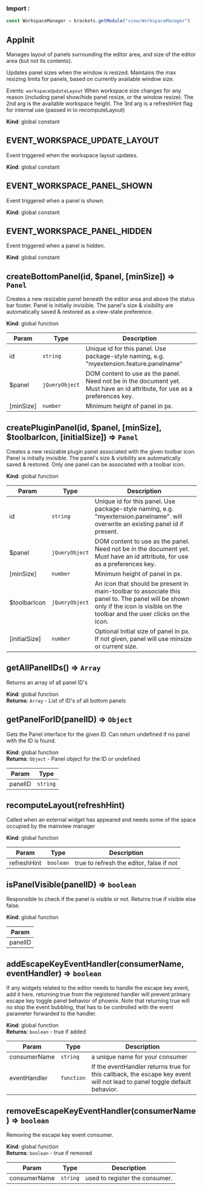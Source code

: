 ### Import :
```js
const WorkspaceManager = brackets.getModule("view/WorkspaceManager")
```

<a name="AppInit"></a>

## AppInit
Manages layout of panels surrounding the editor area, and size of the editor area (but not its contents).

Updates panel sizes when the window is resized. Maintains the max resizing limits for panels, based on
currently available window size.

Events:
`workspaceUpdateLayout` When workspace size changes for any reason (including panel show/hide panel resize, or the window resize).
             The 2nd arg is the available workspace height.
             The 3rd arg is a refreshHint flag for internal use (passed in to recomputeLayout)

**Kind**: global constant  
<a name="EVENT_WORKSPACE_UPDATE_LAYOUT"></a>

## EVENT\_WORKSPACE\_UPDATE\_LAYOUT
Event triggered when the workspace layout updates.

**Kind**: global constant  
<a name="EVENT_WORKSPACE_PANEL_SHOWN"></a>

## EVENT\_WORKSPACE\_PANEL\_SHOWN
Event triggered when a panel is shown.

**Kind**: global constant  
<a name="EVENT_WORKSPACE_PANEL_HIDDEN"></a>

## EVENT\_WORKSPACE\_PANEL\_HIDDEN
Event triggered when a panel is hidden.

**Kind**: global constant  
<a name="createBottomPanel"></a>

## createBottomPanel(id, $panel, [minSize]) ⇒ <code>Panel</code>
Creates a new resizable panel beneath the editor area and above the status bar footer. Panel is initially invisible.
The panel's size & visibility are automatically saved & restored as a view-state preference.

**Kind**: global function  

| Param | Type | Description |
| --- | --- | --- |
| id | <code>string</code> | Unique id for this panel. Use package-style naming, e.g. "myextension.feature.panelname" |
| $panel | <code>jQueryObject</code> | DOM content to use as the panel. Need not be in the document yet. Must have an id      attribute, for use as a preferences key. |
| [minSize] | <code>number</code> | Minimum height of panel in px. |

<a name="createPluginPanel"></a>

## createPluginPanel(id, $panel, [minSize], $toolbarIcon, [initialSize]) ⇒ <code>Panel</code>
Creates a new resizable plugin panel associated with the given toolbar icon. Panel is initially invisible.
The panel's size & visibility are automatically saved & restored. Only one panel can be associated with a
toolbar icon.

**Kind**: global function  

| Param | Type | Description |
| --- | --- | --- |
| id | <code>string</code> | Unique id for this panel. Use package-style naming, e.g. "myextension.panelname". will      overwrite an existing panel id if present. |
| $panel | <code>jQueryObject</code> | DOM content to use as the panel. Need not be in the document yet. Must have an id      attribute, for use as a preferences key. |
| [minSize] | <code>number</code> | Minimum height of panel in px. |
| $toolbarIcon | <code>jQueryObject</code> | An icon that should be present in main-toolbar to associate this panel to.      The panel will be shown only if the icon is visible on the toolbar and the user clicks on the icon. |
| [initialSize] | <code>number</code> | Optional Initial size of panel in px. If not given, panel will use minsize      or current size. |

<a name="getAllPanelIDs"></a>

## getAllPanelIDs() ⇒ <code>Array</code>
Returns an array of all panel ID's

**Kind**: global function  
**Returns**: <code>Array</code> - List of ID's of all bottom panels  
<a name="getPanelForID"></a>

## getPanelForID(panelID) ⇒ <code>Object</code>
Gets the Panel interface for the given ID. Can return undefined if no panel with the ID is found.

**Kind**: global function  
**Returns**: <code>Object</code> - Panel object for the ID or undefined  

| Param | Type |
| --- | --- |
| panelID | <code>string</code> | 

<a name="recomputeLayout"></a>

## recomputeLayout(refreshHint)
Called when an external widget has appeared and needs some of the space occupied
 by the mainview manager

**Kind**: global function  

| Param | Type | Description |
| --- | --- | --- |
| refreshHint | <code>boolean</code> | true to refresh the editor, false if not |

<a name="isPanelVisible"></a>

## isPanelVisible(panelID) ⇒ <code>boolean</code>
Responsible to check if the panel is visible or not.
Returns true if visible else false.

**Kind**: global function  

| Param |
| --- |
| panelID | 

<a name="addEscapeKeyEventHandler"></a>

## addEscapeKeyEventHandler(consumerName, eventHandler) ⇒ <code>boolean</code>
If any widgets related to the editor needs to handle the escape key event, add it here. returning true from the
registered handler will prevent primary escape key toggle panel behavior of phoenix. Note that returning true
will no stop the event bubbling, that has to be controlled with the event parameter forwarded to the handler.

**Kind**: global function  
**Returns**: <code>boolean</code> - true if added  

| Param | Type | Description |
| --- | --- | --- |
| consumerName | <code>string</code> | a unique name for your consumer |
| eventHandler | <code>function</code> | If the eventHandler returns true for this callback, the escape key event        will not lead to panel toggle default behavior. |

<a name="removeEscapeKeyEventHandler"></a>

## removeEscapeKeyEventHandler(consumerName) ⇒ <code>boolean</code>
Removing the escape key event consumer.

**Kind**: global function  
**Returns**: <code>boolean</code> - true if removed  

| Param | Type | Description |
| --- | --- | --- |
| consumerName | <code>string</code> | used to register the consumer. |

